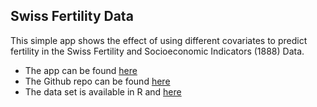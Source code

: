 ## Swiss Fertility Data

This simple app shows the effect of using different covariates to predict fertility in the Swiss Fertility and Socioeconomic Indicators (1888) Data. 

- The app can be found [here](https://davidcparrar.shinyapps.io/my_first_shinny_app/)
- The Github repo can be found [here](https://github.com/Davidcparrar/DDPShiny)
- The data set is available in R and [here](https://opr.princeton.edu/archive/pefp/switz.aspx)